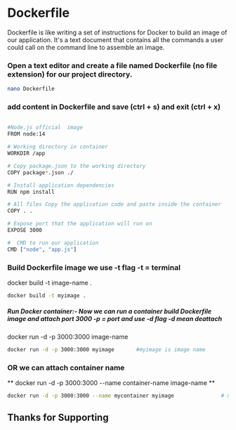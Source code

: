 # Dockerfile
Dockerfile is like writing a set of instructions for Docker to build an image of our application. 
It's a text document that contains all the commands a user could call on the command line to assemble an image.

### Open a text editor and create a file named Dockerfile (no file extension) for our project directory.
```sh
nano Dockerfile
```
### add content in Dockerfile and save (ctrl + s) and exit (ctrl + x)

```sh

#Node.js official  image
FROM node:14

# Working directory in container
WORKDIR /app

# Copy package.json to the working directory
COPY package*.json ./

# Install application dependencies
RUN npm install

# All files Copy the application code and paste inside the container
COPY . .

# Expose port that the application will run on
EXPOSE 3000

#  CMD to run our application
CMD ["node", "app.js"]

```

### Build Dockerfile image we use -t flag -t = terminal

docker build -t image-name . 

```sh
docker build -t myimage .
```

##### Run Docker container:- Now we can run a container build Dockerfile image and attach port 3000 -p = port and use -d flag -d mean deattach 

docker run -d -p 3000:3000 image-name 

```sh
docker run -d -p 3000:3000 myimage       #myimage is image name
```            
### OR we can attach container name 

** docker run -d -p 3000:3000 --name container-name image-name ** 

```sh
docker run -d -p 3000:3000 --name mycontainer myimage               # mycontainer is container name, myimage is image name 
```


## Thanks for Supporting
